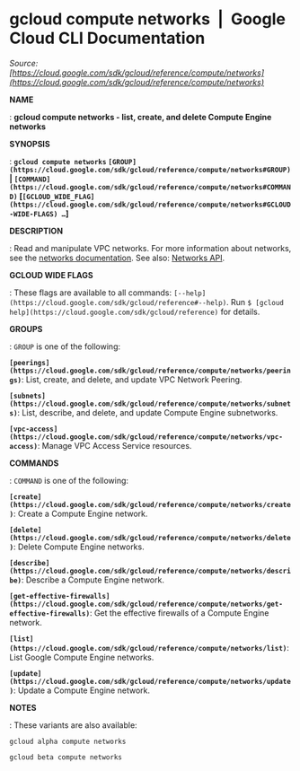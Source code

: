 # gcloud compute networks  |  Google Cloud CLI Documentation

*Source: [https://cloud.google.com/sdk/gcloud/reference/compute/networks](https://cloud.google.com/sdk/gcloud/reference/compute/networks)*

**NAME**

: **gcloud compute networks - list, create, and delete Compute Engine networks**

**SYNOPSIS**

: **`gcloud compute networks` `[GROUP](https://cloud.google.com/sdk/gcloud/reference/compute/networks#GROUP)` | `[COMMAND](https://cloud.google.com/sdk/gcloud/reference/compute/networks#COMMAND)` [`[GCLOUD_WIDE_FLAG](https://cloud.google.com/sdk/gcloud/reference/compute/networks#GCLOUD-WIDE-FLAGS) …`]**

**DESCRIPTION**

: Read and manipulate VPC networks.
For more information about networks, see the [networks documentation](https://cloud.google.com/vpc/docs/vpc).
See also: [Networks
API](https://cloud.google.com/compute/docs/reference/rest/v1/networks).

**GCLOUD WIDE FLAGS**

: These flags are available to all commands: `[--help](https://cloud.google.com/sdk/gcloud/reference#--help)`.
Run `$ [gcloud help](https://cloud.google.com/sdk/gcloud/reference)` for details.

**GROUPS**

: ``GROUP`` is one of the following:

**`[peerings](https://cloud.google.com/sdk/gcloud/reference/compute/networks/peerings)`**:
List, create, and delete, and update VPC Network Peering.

**`[subnets](https://cloud.google.com/sdk/gcloud/reference/compute/networks/subnets)`**:
List, describe, and delete, and update Compute Engine subnetworks.

**`[vpc-access](https://cloud.google.com/sdk/gcloud/reference/compute/networks/vpc-access)`**:
Manage VPC Access Service resources.

**COMMANDS**

: ``COMMAND`` is one of the following:

**`[create](https://cloud.google.com/sdk/gcloud/reference/compute/networks/create)`**:
Create a Compute Engine network.

**`[delete](https://cloud.google.com/sdk/gcloud/reference/compute/networks/delete)`**:
Delete Compute Engine networks.

**`[describe](https://cloud.google.com/sdk/gcloud/reference/compute/networks/describe)`**:
Describe a Compute Engine network.

**`[get-effective-firewalls](https://cloud.google.com/sdk/gcloud/reference/compute/networks/get-effective-firewalls)`**:
Get the effective firewalls of a Compute Engine network.

**`[list](https://cloud.google.com/sdk/gcloud/reference/compute/networks/list)`**:
List Google Compute Engine networks.

**`[update](https://cloud.google.com/sdk/gcloud/reference/compute/networks/update)`**:
Update a Compute Engine network.

**NOTES**

: These variants are also available:

```
gcloud alpha compute networks
```

```
gcloud beta compute networks
```